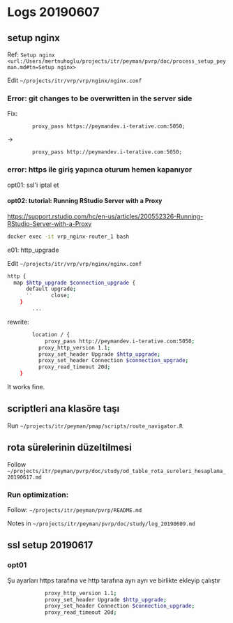 
# Logs 20190607 

## setup nginx

Ref: `Setup nginx <url:/Users/mertnuhoglu/projects/itr/peyman/pvrp/doc/process_setup_peyman.md#tn=Setup nginx>`

Edit `~/projects/itr/vrp/vrp/nginx/nginx.conf`

### Error: git changes to be overwritten in the server side

Fix:

            proxy_pass https://peymandev.i-terative.com:5050;

->

            proxy_pass http://peymandev.i-terative.com:5050;

### error: https ile giriş yapınca oturum hemen kapanıyor

opt01: ssl'i iptal et

#### opt02: tutorial: Running RStudio Server with a Proxy

https://support.rstudio.com/hc/en-us/articles/200552326-Running-RStudio-Server-with-a-Proxy

``` bash
docker exec -it vrp_nginx-router_1 bash
``` 

e01: http_upgrade

Edit `~/projects/itr/vrp/vrp/nginx/nginx.conf`

``` bash
http {
  map $http_upgrade $connection_upgrade {
      default upgrade;
      ''      close;
    }
		...
``` 

rewrite:

``` bash
        location / {
            proxy_pass http://peymandev.i-terative.com:5050;
	      proxy_http_version 1.1;
	      proxy_set_header Upgrade $http_upgrade;
	      proxy_set_header Connection $connection_upgrade;
	      proxy_read_timeout 20d;
	}
``` 

It works fine.

## scriptleri ana klasöre taşı

Run `~/projects/itr/peyman/pmap/scripts/route_navigator.R`

## rota sürelerinin düzeltilmesi

Follow `~/projects/itr/peyman/pvrp/doc/study/od_table_rota_sureleri_hesaplama_20190617.md`

### Run optimization: 

Follow: `~/projects/itr/peyman/pvrp/README.md`

Notes in `~/projects/itr/peyman/pvrp/doc/study/log_20190609.md`

## ssl setup 20190617 

### opt01

Şu ayarları https tarafına ve http tarafına ayrı ayrı ve birlikte ekleyip çalıştır

``` bash
            proxy_http_version 1.1;
            proxy_set_header Upgrade $http_upgrade;
            proxy_set_header Connection $connection_upgrade;
            proxy_read_timeout 20d;
``` 

